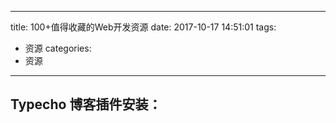 
---
title: 100+值得收藏的Web开发资源 
date: 2017-10-17 14:51:01
tags:
- 资源 
categories: 
- 资源 
---


## Typecho 博客插件安装：
